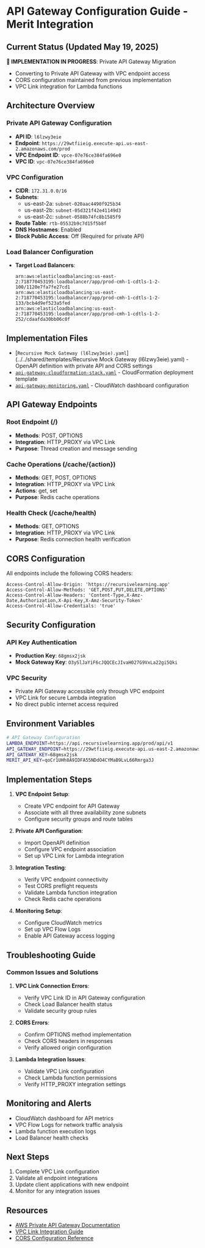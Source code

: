 # API Gateway Configuration Guide - Merit Integration

## Current Status (Updated May 19, 2025)

**🔄 IMPLEMENTATION IN PROGRESS**: Private API Gateway Migration
* Converting to Private API Gateway with VPC endpoint access
* CORS configuration maintained from previous implementation
* VPC Link integration for Lambda functions

## Architecture Overview

### Private API Gateway Configuration
- **API ID**: `l6lzwy3eie`
- **Endpoint**: `https://29wtfiieig.execute-api.us-east-2.amazonaws.com/prod`
- **VPC Endpoint ID**: `vpce-07e76ce384fa696e0`
- **VPC ID**: `vpc-07e76ce384fa696e0`

### VPC Configuration
- **CIDR**: `172.31.0.0/16`
- **Subnets**:
  - us-east-2a: `subnet-020aac4490f925b34`
  - us-east-2b: `subnet-05d321f42e41149d3`
  - us-east-2c: `subnet-0588b74fc8b1585f9`
- **Route Table**: `rtb-05532b9c7d15f5b8f`
- **DNS Hostnames**: Enabled
- **Block Public Access**: Off (Required for private API)

### Load Balancer Configuration
- **Target Load Balancers**:
  ```
  arn:aws:elasticloadbalancing:us-east-2:718770453195:loadbalancer/app/prod-cmh-1-cdtls-1-2-100/1120e7fa7fe27cd1
  arn:aws:elasticloadbalancing:us-east-2:718770453195:loadbalancer/app/prod-cmh-1-cdtls-1-2-133/bcb4d9ef523a5fed
  arn:aws:elasticloadbalancing:us-east-2:718770453195:loadbalancer/app/prod-cmh-1-cdtls-1-2-252/cdaafda30bb06c0f
  ```

## Implementation Files

- [`Recursive Mock Gateway (l6lzwy3eie).yaml`](../../shared/templates/Recursive Mock Gateway (l6lzwy3eie).yaml) - OpenAPI definition with private API and CORS settings
- [`api-gateway-cloudformation-stack.yaml`](./api-gateway-cloudformation-stack.yaml) - CloudFormation deployment template
- [`api-gateway-monitoring.yaml`](./api-gateway-monitoring.yaml) - CloudWatch dashboard configuration

## API Gateway Endpoints

### Root Endpoint (/)
- **Methods**: POST, OPTIONS
- **Integration**: HTTP_PROXY via VPC Link
- **Purpose**: Thread creation and message sending

### Cache Operations (/cache/{action})
- **Methods**: GET, POST, OPTIONS
- **Integration**: HTTP_PROXY via VPC Link
- **Actions**: get, set
- **Purpose**: Redis cache operations

### Health Check (/cache/health)
- **Methods**: GET, OPTIONS
- **Integration**: HTTP_PROXY via VPC Link
- **Purpose**: Redis connection health verification

## CORS Configuration

All endpoints include the following CORS headers:
```
Access-Control-Allow-Origin: 'https://recursivelearning.app'
Access-Control-Allow-Methods: 'GET,POST,PUT,DELETE,OPTIONS'
Access-Control-Allow-Headers: 'Content-Type,X-Amz-Date,Authorization,X-Api-Key,X-Amz-Security-Token'
Access-Control-Allow-Credentials: 'true'
```

## Security Configuration

### API Key Authentication
- **Production Key**: `68gmsx2jsk`
- **Mock Gateway Key**: `O3ySlJaYiF6cJQQCEcJIvaH027G9VxLa22gi5Qki`

### VPC Security
- Private API Gateway accessible only through VPC endpoint
- VPC Link for secure Lambda integration
- No direct public internet access required

## Environment Variables

```bash
# API Gateway Configuration
LAMBDA_ENDPOINT=https://api.recursivelearning.app/prod/api/v1
API_GATEWAY_ENDPOINT=https://29wtfiieig.execute-api.us-east-2.amazonaws.com/prod
API_GATEWAY_KEY=68gmsx2jsk
MERIT_API_KEY=qoCr1UHh8A9IDFA55NDdO4CYMaB9LvL66Rmrga3J
```

## Implementation Steps

1. **VPC Endpoint Setup**:
   - Create VPC endpoint for API Gateway
   - Associate with all three availability zone subnets
   - Configure security groups and route tables

2. **Private API Configuration**:
   - Import OpenAPI definition
   - Configure VPC endpoint association
   - Set up VPC Link for Lambda integration

3. **Integration Testing**:
   - Verify VPC endpoint connectivity
   - Test CORS preflight requests
   - Validate Lambda function integration
   - Check Redis cache operations

4. **Monitoring Setup**:
   - Configure CloudWatch metrics
   - Set up VPC Flow Logs
   - Enable API Gateway access logging

## Troubleshooting Guide

### Common Issues and Solutions

1. **VPC Link Connection Errors**:
   - Verify VPC Link ID in API Gateway configuration
   - Check Load Balancer health status
   - Validate security group rules

2. **CORS Errors**:
   - Confirm OPTIONS method implementation
   - Check CORS headers in responses
   - Verify allowed origin configuration

3. **Lambda Integration Issues**:
   - Validate VPC Link configuration
   - Check Lambda function permissions
   - Verify HTTP_PROXY integration settings

## Monitoring and Alerts

- CloudWatch dashboard for API metrics
- VPC Flow Logs for network traffic analysis
- Lambda function execution logs
- Load Balancer health checks

## Next Steps

1. Complete VPC Link configuration
2. Validate all endpoint integrations
3. Update client applications with new endpoint
4. Monitor for any integration issues

## Resources

- [AWS Private API Gateway Documentation](https://docs.aws.amazon.com/apigateway/latest/developerguide/apigateway-private-apis.html)
- [VPC Link Integration Guide](https://docs.aws.amazon.com/apigateway/latest/developerguide/http-api-vpc-links.html)
- [CORS Configuration Reference](https://docs.aws.amazon.com/apigateway/latest/developerguide/how-to-cors.html) 